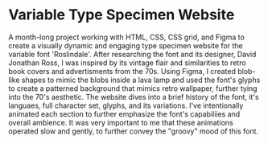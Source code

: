 # Variable Type Specimen Website
A month-long project working with HTML, CSS, CSS grid, and Figma to create a visually dynamic and engaging type specimen website for the variable font 'Roslindale'. After researching the font and its designer, David Jonathan Ross, I was inspired by its vintage flair and similarities to retro book covers and advertisments from the 70s. Using Figma, I created blob-like shapes to mimic the blobs inside a lava lamp and used the font's glyphs to create a patterned background that mimics retro wallpaper, further tying into the 70's aesthetic. The website dives into a brief history of the font, it's languaes, full character set, glyphs, and its variations. I've intentionally animated each section to further emphasize the font's capabiliies and overall ambience. It was very important to me that these animations operated slow and gently, to further convey the "groovy" mood of this font. 
